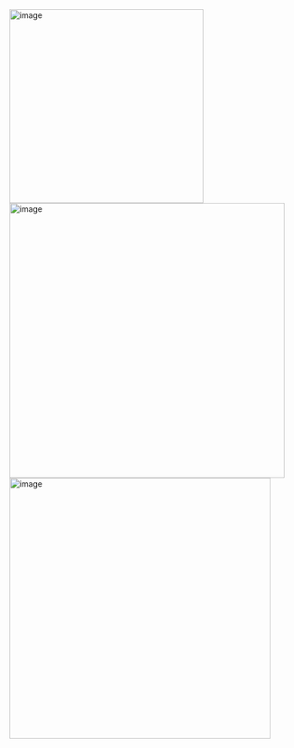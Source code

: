 <img width="344" alt="image" src="https://user-images.githubusercontent.com/26263012/207994686-7c0b53ac-f202-4d72-91e4-f82856e32b6d.png">
<img width="488" alt="image" src="https://user-images.githubusercontent.com/26263012/207994710-7d3abcbc-184e-432e-a0b7-d67eebf6bfca.png">
<img width="463" alt="image" src="https://user-images.githubusercontent.com/26263012/208263753-1a55616f-40c6-4562-b80a-0fa3231c2718.png">
